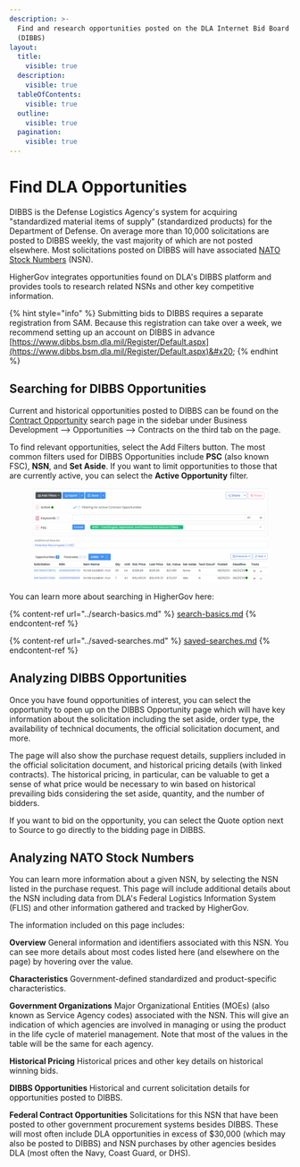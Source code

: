```yaml
---
description: >-
  Find and research opportunities posted on the DLA Internet Bid Board System
  (DIBBS)
layout:
  title:
    visible: true
  description:
    visible: true
  tableOfContents:
    visible: true
  outline:
    visible: true
  pagination:
    visible: true
---
```


# Find DLA Opportunities

DIBBS is the Defense Logistics Agency's system for acquiring "standardized material items of supply" (standardized products) for the Department of Defense.  On average more than 10,000 solicitations are posted to DIBBS weekly, the vast majority of which are not posted elsewhere.  Most solicitations posted on DIBBS will have associated [NATO Stock Numbers](https://www.highergov.com/nsn/) (NSN). &#x20;

HigherGov integrates opportunities found on DLA's DIBBS platform and provides tools to research related NSNs and other key competitive information.

{% hint style="info" %}
Submitting bids to DIBBS requires a separate registration from SAM.  Because this registration can take over a week, we recommend setting up an account on DIBBS in advance [https://www.dibbs.bsm.dla.mil/Register/Default.aspx](https://www.dibbs.bsm.dla.mil/Register/Default.aspx)&#x20;
{% endhint %}

## Searching for DIBBS Opportunities

Current and historical opportunities posted to DIBBS can be found on the [Contract Opportunity](https://www.highergov.com/contract-opportunity/) search page in the sidebar under Business Development --> Opportunities --> Contracts on the third tab on the page. &#x20;

To find relevant opportunities, select the Add Filters button.  The most common filters used for DIBBS Opportunities include **PSC** (also known FSC), **NSN**, and **Set Aside**.  If you want to limit opportunities to those that are currently active, you can select the **Active Opportunity** filter. &#x20;

<figure><img src="../.gitbook/assets/image (1).png" alt=""><figcaption></figcaption></figure>

You can learn more about searching in HigherGov here:

{% content-ref url="../search-basics.md" %}
[search-basics.md](../search-basics.md)
{% endcontent-ref %}

{% content-ref url="../saved-searches.md" %}
[saved-searches.md](../saved-searches.md)
{% endcontent-ref %}

## Analyzing DIBBS Opportunities

Once you have found opportunities of interest, you can select the opportunity to open up on the DIBBS Opportunity page which will have key information about the solicitation including the set aside, order type, the availability of technical documents, the official solicitation document, and more.

The page will also show the purchase request details, suppliers included in the official solicitation document, and historical pricing details (with linked contracts).  The historical pricing, in particular, can be valuable to get a sense of what price would be necessary to win based on historical prevailing bids considering the set aside, quantity, and the number of bidders. &#x20;

If you want to bid on the opportunity, you can select the Quote option next to Source to go directly to the bidding page in DIBBS. &#x20;

## Analyzing NATO Stock Numbers

You can learn more information about a given NSN, by selecting the NSN listed in the purchase request.  This page will include additional details about the NSN including data from DLA's Federal Logistics Information System (FLIS) and other information gathered and tracked by HigherGov.&#x20;

The information included on this page includes:

**Overview**  General information and identifiers associated with this NSN.  You can see more details about most codes listed here (and elsewhere on the page) by hovering over the value.

**Characteristics** Government-defined standardized and product-specific characteristics.

**Government Organizations** Major Organizational Entities (MOEs) (also known as Service Agency codes) associated with the NSN.  This will give an indication of which agencies are involved in managing or using the product in the life cycle of materiel management.  Note that most of the values in the table will be the same for each agency.

**Historical Pricing** Historical prices and other key details on historical winning bids.

**DIBBS Opportunities** Historical and current solicitation details for opportunities posted to DIBBS.

**Federal Contract Opportunities**  Solicitations for this NSN that have been posted to other government procurement systems besides DIBBS.  These will most often include DLA opportunities in excess of $30,000 (which may also be posted to DIBBS) and NSN purchases by other agencies besides DLA (most often the Navy, Coast Guard, or DHS).
